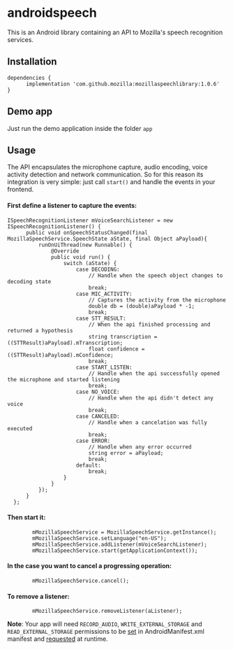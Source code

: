 # androidspeech

This is an Android library containing an API to Mozilla's speech recognition services. 


## Installation
```
dependencies { 
      implementation 'com.github.mozilla:mozillaspeechlibrary:1.0.6'
}
```

## Demo app
Just run the demo application inside the folder `app`

## Usage
The API encapsulates the microphone capture, audio encoding, voice activity detection and network 
communication. So for this reason its integration is very simple: just call `start()` and handle the events in your frontend.

#### First define a listener to capture the events:
```
ISpeechRecognitionListener mVoiceSearchListener = new ISpeechRecognitionListener() {
      public void onSpeechStatusChanged(final MozillaSpeechService.SpeechState aState, final Object aPayload){
          runOnUiThread(new Runnable() {
              @Override
              public void run() {
                  switch (aState) {
                      case DECODING:
                          // Handle when the speech object changes to decoding state
                          break;
                      case MIC_ACTIVITY:
                          // Captures the activity from the microphone
                          double db = (double)aPayload * -1;
                          break;
                      case STT_RESULT:
                          // When the api finished processing and returned a hypothesis 
                          string transcription = ((STTResult)aPayload).mTranscription;
                          float confidence = ((STTResult)aPayload).mConfidence;
                          break;
                      case START_LISTEN:
                          // Handle when the api successfully opened the microphone and started listening
                          break;
                      case NO_VOICE:
                          // Handle when the api didn't detect any voice
                          break;
                      case CANCELED:
                          // Handle when a cancelation was fully executed
                          break;
                      case ERROR:
                          // Handle when any error occurred
                          string error = aPayload;
                          break;
                      default:
                          break;
                  }
              }
          });
      }
  };
```

#### Then start it:
```
        mMozillaSpeechService = MozillaSpeechService.getInstance();
        mMozillaSpeechService.setLanguage("en-US");
        mMozillaSpeechService.addListener(mVoiceSearchListener);
        mMozillaSpeechService.start(getApplicationContext());
```

#### In the case you want to cancel a progressing operation:
```
        mMozillaSpeechService.cancel();
```

#### To remove a listener:
```
        mMozillaSpeechService.removeListener(aListener);
```

**Note**: Your app will need `RECORD_AUDIO`, `WRITE_EXTERNAL_STORAGE` and `READ_EXTERNAL_STORAGE` permissions to be [set](https://github.com/mozilla/androidspeech/blob/master/app/src/main/AndroidManifest.xml#L5) in AndroidManifest.xml manifest and [requested](https://github.com/benfrancis/androidspeech/blob/master/app/src/main/java/com/mozilla/speechapp/MainActivity.java#L78) at runtime.
